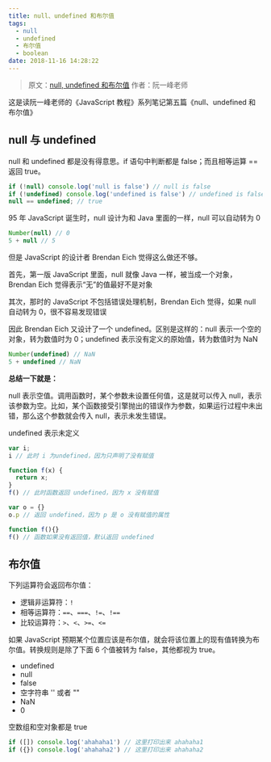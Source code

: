 ```yaml
---
title: null、undefined 和布尔值
tags:
  - null
  - undefined
  - 布尔值
  - boolean
date: 2018-11-16 14:28:22
---
```



> 原文：[null, undefined 和布尔值](https://wangdoc.com/javascript/types/null-undefined-boolean.html)
> 作者：阮一峰老师

这是读阮一峰老师的《JavaScript 教程》系列笔记第五篇《null、undefined 和布尔值》

## null 与 undefined

null 和 undefined 都是没有得意思。if 语句中判断都是 false；而且相等运算 == 返回 true。

```js
if (!null) console.log('null is false') // null is false
if (!undefined) console.log('undefined is false') // undefined is false
null == undefined; // true
```

95 年 JavaScript 诞生时，null 设计为和 Java 里面的一样，null 可以自动转为 0

```js
Number(null) // 0
5 + null // 5
```

但是 JavaScript 的设计者 Brendan Eich 觉得这么做还不够。

首先，第一版 JavaScript 里面，null 就像 Java 一样，被当成一个对象，Brendan Eich 觉得表示“无”的值最好不是对象

其次，那时的 JavaScript 不包括错误处理机制，Brendan Eich 觉得，如果 null 自动转为 0，很不容易发现错误

因此 Brendan Eich 又设计了一个 undefined。区别是这样的：null 表示一个空的对象，转为数值时为 0；undefined 表示没有定义的原始值，转为数值时为 NaN

```js
Number(undefined) // NaN
5 + undefined // NaN
```

**总结一下就是：**

null 表示空值。调用函数时，某个参数未设置任何值，这是就可以传入 null，表示该参数为空。比如，某个函数接受引擎抛出的错误作为参数，如果运行过程中未出错，那么这个参数就会传入 null，表示未发生错误。

undefined 表示未定义

```js
var i;
i // 此时 i 为undefined，因为只声明了没有赋值

function f(x) {
  return x;
}
f() // 此时函数返回 undefined，因为 x 没有赋值

var o = {}
o.p // 返回 undefined，因为 p 是 o 没有赋值的属性

function f(){}
f() // 函数如果没有返回值，默认返回 undefined
```

## 布尔值

下列运算符会返回布尔值：

- 逻辑非运算符：`!`
- 相等运算符：`==`、`===`、`!=`、`!==`
- 比较运算符：`>`、`<`、`>=`、`<=`

如果 JavaScript 预期某个位置应该是布尔值，就会将该位置上的现有值转换为布尔值。转换规则是除了下面 6 个值被转为 false，其他都视为 true。

- undefined
- null
- false
- 空字符串 '' 或者 ""
- NaN
- 0

空数组和空对象都是 true

```js
if ([]) console.log('ahahaha1') // 这里打印出来 ahahaha1
if ({}) console.log('ahahaha2') // 这里打印出来 ahahaha2
```


